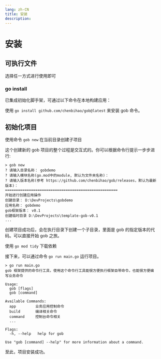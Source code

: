 ```yaml
---
lang: zh-CN
title: 安装
description: 
---
```


# 安装

## 可执行文件

选择任一方式进行使用即可

### go install

已集成初始化脚手架，可通过以下命令在本地构建应用：

使用 `go install github.com/chenbihao/gob@latest` 来安装 gob 命令。

## 初始化项目

使用命令 `gob new` 在当前目录创建子项目

这个创建新的 gob 项目的整个过程是交互式的。你可以根据命令行提示一步步进行:

```shell
> gob new
? 请输入目录名称： gobdemo
? 请输入模块名称(go.mod中的module, 默认为文件夹名称)：
? 请输入版本名称(参考 https://github.com/chenbihao/gob/releases，默认为最新版本)：
====================================================
开始进行创建应用操作
创建目录： D:\DevProjects\gobdemo
应用名称： gobdemo
gob框架版本： v0.1
创建临时目录 D:\DevProjects\template-gob-v0.1
...
```

创建项目成功后，会在执行目录下创建一个子目录，里面是 gob 的指定版本的代码。可以直接开始 gob 之旅。

使用 `go mod tidy` 下载依赖

接下来，可以通过命令 `go run main.go` 运行项目。

```shell
> go run main.go
gob 框架提供的命令行工具，使用这个命令行工具能很方便执行框架自带命令，也能很方便编写业务命令

Usage:
  gob [flags]
  gob [command]

Available Commands:
  app         业务应用控制命令
  build       编译相关命令
  command     控制台命令相关
  ...

Flags:
  -h, --help   help for gob

Use "gob [command] --help" for more information about a command.
```

至此，项目安装成功。
